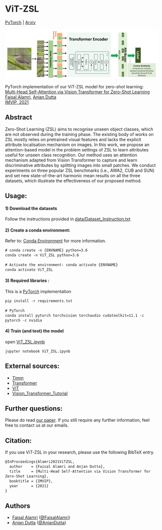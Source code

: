 # ViT-ZSL

[PyTorch](https://pytorch.org/) | [Arxiv](http://arxiv.org/abs/2108.00045)

![](figs/ViT-ZSL%20Architecture.jpg)

PyTorch implementation of our ViT-ZSL model for zero-shot learning:  
[Multi-Head Self-Attention via Vision Transformer for Zero-Shot Learning](http://arxiv.org/abs/2108.00045)  
[Faisal Alamri](), [Anjan Dutta](https://sites.google.com/site/2adutta/)   
[IMVIP, 2021](https://imvipconference.github.io/)

## Abstract
Zero-Shot Learning (ZSL) aims to recognise unseen object classes, which are not observed during the training phase. The existing body of works on ZSL mostly relies on pretrained visual features and lacks the explicit attribute localisation mechanism on images. In this work, we propose an attention-based model in the problem settings of ZSL to learn attributes useful for unseen class recognition. Our method uses an attention mechanism adapted from Vision Transformer to capture and learn discriminative attributes by splitting images into small patches. We conduct experiments on three popular ZSL benchmarks (i.e.,  AWA2,  CUB and SUN) and set new state-of-the-art harmonic mean results on all the three datasets, which illustrate the effectiveness of our proposed method.


## Usage:
#### 1) Download the datasets
Follow the instructions provided in [data/Dataset_Instruction.txt](data/Datasets_Instruction.txt)


#### 2) Create a conda environment:
Refer to: [Conda Environment](https://conda.io/projects/conda/en/latest/user-guide/tasks/manage-environments.html) for more information. 
```
# conda create -n {ENVNAME} python=3.6
conda create -n ViT_ZSL python=3.6

# Activate the environment: conda activate {ENVNAME}
conda activate ViT_ZSL
```
#### 3) Required libraries :
This is a [PyTorch](https://pytorch.org/get-started/locally/) implementation
```
pip install -r requirements.txt 

# PyTorch
conda install pytorch torchvision torchaudio cudatoolkit=11.1 -c pytorch -c nvidia
```
#### 4) Train (and test) the model
open [ViT_ZSL.ipynb](ViT_ZSL.ipynb)
```
jupyter notebook ViT_ZSL.ipynb
```


## External sources:

- [Timm](https://pypi.org/project/timm/)
- [Transformer](https://github.com/huggingface/transformers)
- [ViT](https://github.com/google-research/vision_transformer)
- [Vision_Transformer_Tutorial](https://colab.research.google.com/github/hirotomusiker/schwert_colab_data_storage/blob/master/notebook/Vision_Transformer_Tutorial.ipynb#scrollTo=3f7gQ89cvAnv)


## Further questions:
Please do read [our paper]().
If you still require any further information, feel free to contact us at our emails. 

## Citation:
If you use ViT-ZSL in your research, please use the following BibTeX entry.
```
@InProceedings{Alamri2021ViTZSL,
  author    = {Faisal Alamri and Anjan Dutta},
  title     = {Multi-Head Self-Attention via Vision Transformer for Zero-Shot Learning},
  booktitle = {IMVIP},
  year      = {2021}
}
```

## Authors
* [Faisal Alamri]() ([@FaisalAlamri](https://github.com/FaisalAlamri0))
* [Anjan Dutta](https://sites.google.com/site/2adutta/) ([@AnjanDutta](https://github.com/AnjanDutta))

